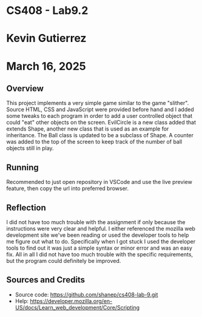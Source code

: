 # CS408 - Lab9.2
# Kevin Gutierrez
# March 16, 2025

## Overview

This project implements a very simple game similar to the game "slither". Source HTML, CSS and JavaScript were provided before hand and I added some tweaks to each program in order to add a user controlled object that could "eat" other objects on the screen. EvilCircle is a new class added that extends Shape, another new class that is used as an example for inheritance. The Ball class is updated to be a subclass of Shape. A counter was added to the top of the screen to keep track of the number of ball objects still in play.

## Running

Recommended to just open repository in VSCode and use the live preview feature, then copy the url into preferred browser.

## Reflection

I did not have too much trouble with the assignment if only because the instructions were very clear and helpful. I either referenced the mozilla web development site we've been reading or used the developer tools to help me figure out what to do. Specifically when I got stuck I used the developer tools to find out it was just a simple syntax or minor error and was an easy fix. All in all I did not have too much trouble with the specific requirements, but the program could definitely be improved.

## Sources and Credits

- Source code: https://github.com/shanep/cs408-lab-9.git
- Help: https://developer.mozilla.org/en-US/docs/Learn_web_development/Core/Scripting

